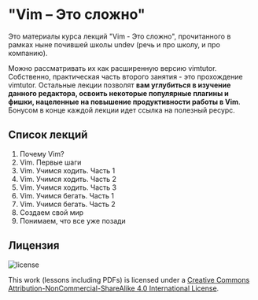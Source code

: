 # "Vim – Это сложно"

Это материалы курса лекций "Vim - Это сложно", прочитанного в рамках ныне почившей школы undev (речь и про школу, и про компанию).

Можно рассматривать их как расширенную версию vimtutor. Собственно, практическая часть второго занятия - это прохождение vimtutor. Остальные лекции позволят **вам углубиться в изучение данного редактора, освоить некоторые популярные плагины и фишки, нацеленные на повышение продуктивности работы в Vim**. Бонусом в конце каждой лекции идет ссылка на полезный ресурс.

## Список лекций

1. Почему Vim?
2. Vim. Первые шаги
3. Vim. Учимся ходить. Часть 1
4. Vim. Учимся ходить. Часть 2
5. Vim. Учимся ходить. Часть 3
6. Vim. Учимся бегать. Часть 1
7. Vim. Учимся бегать. Часть 2
8. Создаем свой мир
9. Понимаем, что все уже позади


## Лицензия

![license](https://i.creativecommons.org/l/by-nc-sa/4.0/88x31.png)

This work (lessons including PDFs) is licensed under a [Creative Commons Attribution-NonCommercial-ShareAlike 4.0 International License](http://creativecommons.org/licenses/by-nc-sa/4.0/).

